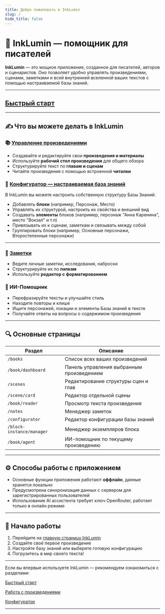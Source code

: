 ```yaml
---
title: Добро пожаловать в InkLumin
slug: /
hide_title: false
---
```


# 📖 InkLumin — помощник для писателей

**InkLumin** — это мощное приложение, созданное для писателей, авторов и сценаристов. Оно позволяет удобно управлять произведениями, сценами, заметками и всей внутренней вселенной ваших текстов с помощью настраиваемой базы знаний.

---
## [Быстрый старт](./docs/intro)

---

## ✍️ Что вы можете делать в InkLumin

### 📚 [Управление произведениями](./docs/books)
- Создавайте и редактируйте свои **произведения и материалы**
- Используйте **рабочий стол произведения** для общего обзора
- Структурируйте текст по **главам и сценам**
- Читайте произведения с помощью встроенной **читалки**

### 🧱 [Конфигуратор — настраиваемая база знаний](./docs/configurator) 
В InkLumin вы можете настроить собственную структуру Базы Знаний:
- Добавлять **блоки** (например, Персонаж, Место)
- Управлять их структурой, настроить их свойства и внешний вид
- Создавать **элементы** блоков (например, персонаж "Анна Каренина", место "Вокзал" и т.п)
- Привязывать их к сценам, заметкам и связывать между собой
- Группировать блоки (например, Основные персонажи, Второстепенные персонажи)
---

### 📝 [Заметки](./docs/notes) 
- Ведите личные заметки, исследования, наброски
- Структурируйте их по **папкам**
- Используйте **редактор с форматированием**

### 🤖 ИИ-Помощник
- Перефразируйте тексты и улучшайте стиль
- Находите повторы и клише
- Ищите персонажей, локации и элементы Базы знаний в тексте
- Получайте ответы на вопросы о содержимом произведения

---

## 🔍 Основные страницы

| Раздел | Описание |
|--------|----------|
| `/books` | Список всех ваших произведений |
| `/book/dashboard` | Панель управления выбранным произведением |
| `/scenes` | Редактирование структуры сцен и глав |
| `/scene/card` | Редактор отдельной сцены |
| `/book/reader` | Просмотр текста произведения |
| `/notes` | Менеджер заметок |
| `/configurator` | Редактор конфигурации базы знаний |
| `/block-instance/manager` | Менеджер экземпляров блока |
| `/book/agent` | ИИ-помощник по текущему произведению |

---

## ⚙️ Способы работы с приложением

- Основные функции приложения работают **оффлайн**, данные хранятся локально
- Предусмотрена синхронизация данных с сервером для зарегистрированных пользователей
- Использование AI ассистента требует ключ OpenRouter, работает только в онлайн режиме 

---

## 📘 Начало работы

1. Перейдите на [главную страницу InkLumin](https://app.inklumin.ru)
2. Создайте своё первое произведение
3. Настройте базу знаний или выберите готовую конфигурацию
4. Погрузитесь в мир своего текста!

---

Если вы впервые используете InkLumin — рекомендуем ознакомиться с разделами:

[Быстрый старт](./docs/intro)

[Работа с произведениями](./docs/books)

[Конфигуратор](./docs/configurator)

---
